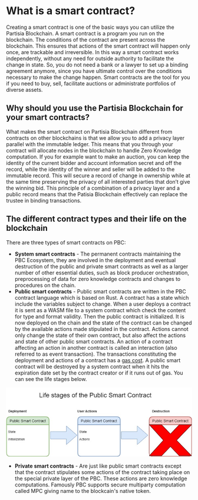 # What is a smart contract?

Creating a smart contract is one of the basic ways you can utilize the Partisia Blockchain. A smart contract is a program you run on the blockchain. The conditions of the contract are present across the blockchain. This ensures that actions of the smart contract will happen only once, are trackable and irreversible. In this way a smart contract works independently, without any need for outside authority to facilitate the change in state. So, you do not need a bank or a lawyer to set up a binding agreement anymore, since you have ultimate control over the conditions necessary to make the change happen. Smart contracts are the tool for you if you need to buy, sell, facilitate auctions or administrate portfolios of diverse assets.

## Why should you use the Partisia Blockchain for your smart contracts?

What makes the smart contract on Partisia Blockchain different from contracts on other blockchains is that we allow you to add a privacy layer parallel with the immutable ledger. This means that you through your contract will allocate nodes in the blockchain to handle Zero Knowledge computation. If you for example want to make an auction, you can keep the identity of the current bidder and account information secret and off the record, while the identity of the winner and seller will be added to the immutable record. This will secure a record of change in ownership while at the same time preserving the privacy of all interested parties that don’t give the winning bid. This principle of a combination of a privacy layer and a public record means that the Patisia Blockchain effectively can replace the trustee in binding transactions.

## The different contract types and their life on the blockchain

There are three types of smart contracts on PBC:
- **System smart contracts** - The permanent contracts maintaining the PBC Ecosystem, they are involved in the deployment and eventual destruction of the public and private smart contracts as well as a larger number of other essential duties, such as block producer orchestration, preprocessing of data for zero knowledge contracts and changes to procedures on the chain.  
- **Public smart contracts** - Public smart contracts are written in the PBC contract language which is based on Rust. A contract has a state which include the variables subject to change. When a user deploys a contract it is sent as a WASM file to a system contract which check the content for type and format validity. Then the public contract is initialized. It is now deployed on the chain and the state of the contract can be changed by the available actions made stipulated in the contract. Actions cannot only change the state of their own contract, but also affect the actions and state of other public smart contracts. An action of a contract affecting an action in another contract is called an interaction (also referred to as event transaction). The transactions constituting the deployment and actions of a contract has a [gas cost](byoc.md). A public smart contract will be destroyed by a system contract when it hits the expiration date set by the contract creator or if it runs out of gas. You can see the life stages below.   

![contract_life_stages](deployment2.jpg)

- **Private smart contracts** - Are just like public smart contracts except that the contract stipulates some actions of the contract taking place on the special private layer of the PBC. These actions are zero knowledge computations. Famously PBC supports secure multiparty computation called MPC giving name to the blockcain's native token.
